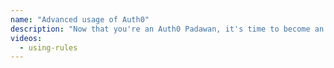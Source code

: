 ```yaml
---
name: "Advanced usage of Auth0"
description: "Now that you're an Auth0 Padawan, it's time to become an Auth0 Master with this advanced tutorial"
videos:
  - using-rules
---
```

